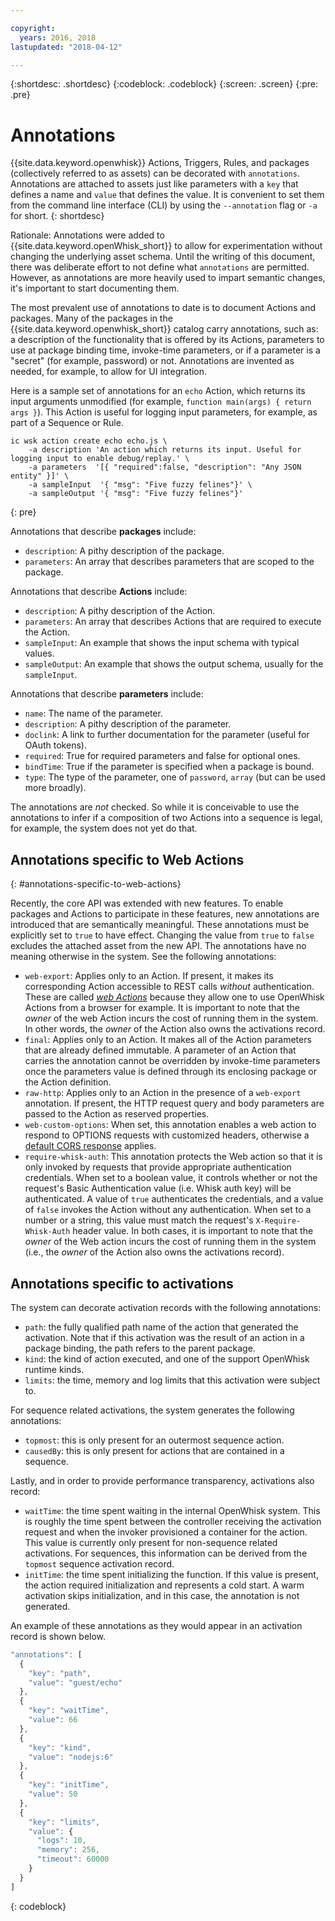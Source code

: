 ```yaml
---

copyright:
  years: 2016, 2018
lastupdated: "2018-04-12"

---
```


{:shortdesc: .shortdesc}
{:codeblock: .codeblock}
{:screen: .screen}
{:pre: .pre}

# Annotations

{{site.data.keyword.openwhisk}} Actions, Triggers, Rules, and packages (collectively referred to as assets) can be decorated with `annotations`. Annotations are attached to assets just like parameters with a `key` that defines a name and `value` that defines the value. It is convenient to set them from the command line interface (CLI) by using the `--annotation` flag or `-a` for short.
{: shortdesc}

Rationale: Annotations were added to {{site.data.keyword.openWhisk_short}} to allow for experimentation without changing the underlying asset schema. Until the writing of this document, there was deliberate effort to not define what `annotations` are permitted. However, as annotations are more heavily used to impart semantic changes, it's important to start documenting them.

The most prevalent use of annotations to date is to document Actions and packages. Many of the packages in the {{site.data.keyword.openwhisk_short}} catalog carry annotations, such as: a description of the functionality that is offered by its Actions, parameters to use at package binding time, invoke-time parameters, or if a parameter is a "secret" (for example, password) or not. Annotations are invented as needed, for example, to allow for UI integration.

Here is a sample set of annotations for an `echo` Action, which returns its input arguments unmodified (for example, `function main(args) { return args }`). This Action is useful for logging input parameters, for example, as part of a Sequence or Rule.
```
ic wsk action create echo echo.js \
    -a description 'An action which returns its input. Useful for logging input to enable debug/replay.' \
    -a parameters  '[{ "required":false, "description": "Any JSON entity" }]' \
    -a sampleInput  '{ "msg": "Five fuzzy felines"}' \
    -a sampleOutput '{ "msg": "Five fuzzy felines"}'
```
{: pre}

Annotations that describe **packages** include:

- `description`: A pithy description of the package.
- `parameters`: An array that describes parameters that are scoped to the package.

Annotations that describe **Actions** include:

- `description`: A pithy description of the Action.
- `parameters`: An array that describes Actions that are required to execute the Action.
- `sampleInput`: An example that shows the input schema with typical values.
- `sampleOutput`: An example that shows the output schema, usually for the `sampleInput`.

Annotations that describe **parameters** include:

- `name`: The name of the parameter.
- `description`: A pithy description of the parameter.
- `doclink`: A link to further documentation for the parameter (useful for OAuth tokens).
- `required`: True for required parameters and false for optional ones.
- `bindTime`: True if the parameter is specified when a package is bound.
- `type`: The type of the parameter, one of `password`, `array` (but can be used more broadly).

The annotations are _not_ checked. So while it is conceivable to use the annotations to infer if a composition of two Actions into a sequence is legal, for example, the system does not yet do that.

## Annotations specific to Web Actions
{: #annotations-specific-to-web-actions}

Recently, the core API was extended with new features. To enable packages and Actions to participate in these features, new annotations are introduced that are semantically meaningful. These annotations must be explicitly set to `true` to have effect. Changing the value from `true` to `false` excludes the attached asset from the new API. The annotations have no meaning otherwise in the system. See the following annotations:

- `web-export`: Applies only to an Action. If present, it makes its corresponding Action accessible to REST calls _without_ authentication. These are called [_web Actions_](openwhisk_webactions.html) because they allow one to use OpenWhisk Actions from a browser for example. It is important to note that the _owner_ of the web Action incurs the cost of running them in the system. In other words, the _owner_ of the Action also owns the activations record.
- `final`: Applies only to an Action. It makes all of the Action parameters that are already defined immutable. A parameter of an Action that carries the annotation cannot be overridden by invoke-time parameters once the parameters value is defined through its enclosing package or the Action definition.
- `raw-http`: Applies only to an Action in the presence of a `web-export` annotation. If present, the HTTP request query and body parameters are passed to the Action as reserved properties.
- `web-custom-options`: When set, this annotation enables a web action to respond to OPTIONS requests with customized headers, otherwise a [default CORS response](openwhisk_webactions.html#options-requests) applies.
- `require-whisk-auth`: This annotation protects the Web action so that it is only invoked by requests that provide appropriate authentication credentials. When set to a boolean value, it controls whether or not the request's Basic Authentication value (i.e. Whisk auth key) will be authenticated. A value of `true` authenticates the credentials, and a value of `false` invokes the Action without any authentication. When set to a number or a string, this value must match the request's `X-Require-Whisk-Auth` header value. In both cases, it is important to note that the _owner_ of the Web action incurs the cost of running them in the system (i.e., the _owner_ of the Action also owns the activations record).

## Annotations specific to activations

The system can decorate activation records with the following annotations:

- `path`: the fully qualified path name of the action that generated the activation. Note that if this activation was the result of an action in a package binding, the path refers to the parent package.
- `kind`: the kind of action executed, and one of the support OpenWhisk runtime kinds.
- `limits`: the time, memory and log limits that this activation were subject to.

For sequence related activations, the system generates the following annotations:

- `topmost`: this is only present for an outermost sequence action.
- `causedBy`: this is only present for actions that are contained in a sequence.

Lastly, and in order to provide performance transparency, activations also record:

- `waitTime`: the time spent waiting in the internal OpenWhisk system. This is roughly the time spent between the controller receiving the activation request and when the invoker provisioned a container for the action. This value is currently only present for non-sequence related activations. For sequences, this information can be derived from the `topmost` sequence activation record.
- `initTime`: the time spent initializing the function. If this value is present, the action required initialization and represents a cold start. A warm activation skips initialization, and in this case, the annotation is not generated.

An example of these annotations as they would appear in an activation record is shown below.

```javascript
"annotations": [
  {
    "key": "path",
    "value": "guest/echo"
  },
  {
    "key": "waitTime",
    "value": 66
  },
  {
    "key": "kind",
    "value": "nodejs:6"
  },
  {
    "key": "initTime",
    "value": 50
  },
  {
    "key": "limits",
    "value": {
      "logs": 10,
      "memory": 256,
      "timeout": 60000
    }
  }
]
```
{: codeblock}